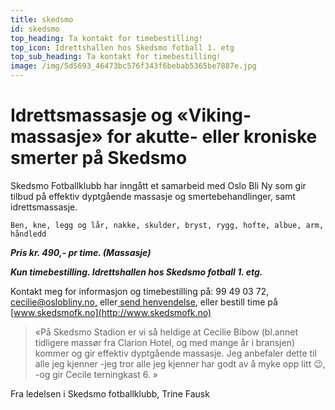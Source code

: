 ```yaml
---
title: skedsmo
id: skedsmo
top_heading: Ta kontakt for timebestilling!
top_icon: Idrettshallen hos Skedsmo fotball 1. etg
top_sub_heading: Ta kontakt for timebestilling!
image: /img/5d5693_46473bc576f343f6bebab5365be7887e.jpg
---
```

# Idrettsmassasje og «Viking-massasje»  for akutte- eller kroniske smerter på Skedsmo

Skedsmo Fotballklubb har inngått et samarbeid med Oslo Bli Ny som gir tilbud på effektiv dyptgående massasje og smertebehandlinger, samt idrettsmassasje.

```
Ben, kne, legg og lår, nakke, skulder, bryst, rygg, hofte, albue, arm, håndledd
```

**_Pris kr. 490,- pr time. (Massasje)_**

**_Kun timebestilling. Idrettshallen hos Skedsmo fotball 1. etg._**

Kontakt meg for informasjon og timebestilling på: 99 49 03 72,  [cecilie@oslobliny.no,](mailto:cecilie@oslobliny.no) eller[ send henvendelse](www.oslobliny.no/kontakt), eller bestill time på [www.skedsmofk.no](http://www.skedsmofk.no)



> «På Skedsmo Stadion er vi så heldige at Cecilie Bibow (bl.annet tidligere massør fra Clarion Hotel, og med mange år i bransjen) kommer og gir effektiv dyptgående massasje. Jeg anbefaler dette til alle jeg kjenner -jeg tror alle jeg kjenner har godt av å myke opp litt 😉, -og gir Cecile terningkast 6. »

Fra ledelsen i Skedsmo fotballklubb, Trine Fausk

